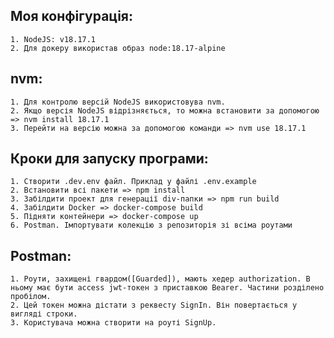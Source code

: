 ## Моя конфігурація:
    1. NodeJS: v18.17.1
    2. Для докеру використав образ node:18.17-alpine

## nvm:
    1. Для контролю версій NodeJS використовува nvm.
    2. Якщо версія NodeJS відрізняється, то можна встановити за допомогою => nvm install 18.17.1
    3. Перейти на версію можна за допомогою команди => nvm use 18.17.1

## Кроки для запуску програми:
    1. Створити .dev.env файл. Приклад у файлі .env.example
    2. Встановити всі пакети => npm install
    3. Забілдити проект для генерації div-папки => npm run build
    4. Забілдити Docker => docker-compose build
    5. Підняти контейнери => docker-compose up
    6. Postman. Імпортувати колекцію з репозиторія зі всіма роутами

## Postman:
    1. Роути, захищені гвардом([Guarded]), мають хедер authorization. В ньому має бути access jwt-токен з приставкою Bearer. Частини розділено пробілом. 
    2. Цей токен можна дістати з реквесту SignIn. Він повертається у вигляді строки.
    3. Користувача можна створити на роуті SignUp.
